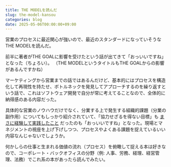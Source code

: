 ```yaml
---
title: THE MODELを読んだ
slug: the-model-kansou
categories: blog
date: 2025-05-06T00:00:00+09:00
---
```


営業のプロセスに最近関心が強いので、最近のスタンダードになっていそうなTHE MODELを読んだ。

前半に著者がTHE GOALに影響を受けたという話が出てきて「おっいいですね」となった（ちょろい）。
（THE MODELというタイトルもTHE GOALからの影響があるんですかね）

マーケティングから営業までの話ではあるんだけど、基本的にはプロセスを構造化して再現性を持たせ、ボトルネックを発見してアプローチするのを繰り返すという話で、これはソフトウェア開発で自分が常に考えてることなので、全体的に納得感のある内容だった。

具体的な営業のノウハウだけでなく、分業する上で発生する組織的課題（分業の副作用）についてもしっかり紹介されていて、「協力せざるを得ない目標」も [まさに経験して実践したこと](https://speakerdeck.com/onigra/devsumi-2024-summer?slide=33) だったのも「おっいいですね」となった。現場とマネジメントの視座を上げ下げしつつ、プロセスやよくある課題を捉えているいい内容なんじゃないでしょうか。

何かしらの仕事と生まれる価値の流れ（プロセス）を俯瞰して捉える本は好きなので、コーポレート・バックオフィスの分野（例: 人事、労務、経理、経営管理、法務）でこれ系の本があったら読んでみたい。
